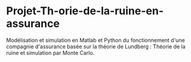 # Projet-Th-orie-de-la-ruine-en-assurance
Modélisation et simulation en Matlab et Python du fonctionnement d'une compagnie d'assurance basée sur la théorie de Lundberg : Théorie de la ruine et simulation par Monte Carlo.
